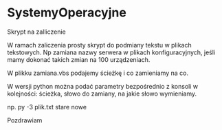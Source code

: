 # SystemyOperacyjne
Skrypt na zalliczenie

W ramach zaliczenia prosty skrypt do podmiany tekstu w plikach tekstowych. Np zamiana nazwy serwera w plikach konfiguracyjnych, jeśli mamy dokonać takich zmian na 100 urządzeniach.

W plikku zamiana.vbs podajemy ścieżkę i co zamieniamy na co.

W wersji python można podać parametry bezpośrednio z konsoli w kolejności: ścieżka, słowo do zamiany, na jakie słowo wymieniamy.

np. py -3 plik.txt stare nowe

Pozdrawiam
